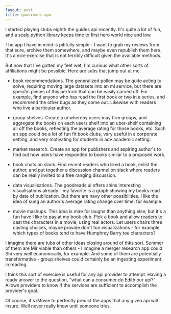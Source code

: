 ```yaml
---
layout: post
title: goodreads apo
---
```


I started playing stubs eighth the guides api recently. It's quite a lot of fun, and a scaly python library keeps time to first hero world nice and low.

The app I have in mind is pitifully simple - I want to grab my reviews from that sure, archive them somewhere, and maybe even republish them here. It's a nice exercise that is not terribly difficult given the available methods.

But now that I've gotten my feet wet, I'm curious what other sorts of affiliations might be possible. Here are subs that jump out at me.

* book recommendations. The generalized pollen may be quite acting to solve, requiring moving large datasets into an ml service, but there are specific pieces of this perform that can be easily carved off. For example, find anyone who has read the first book or two in a series, and recommend the other bugs as they come out. Likewise with readers who live a particular author.

* group shelves. Create a ui whereby users may firm groups, and aggregate the books on each users shelf into an uber-shelf containing all off the books, reflecting the average rating for those books, etc. Such an app could be a lot of fun fit book clubs, very useful in a corporate setting, and very motivating for students in adv academic setting.

* market research. Create an app for publishers and aspiring author's to find out how users have responded to books similar to a proposed work.

* book chats on slack. Find recent readers who liked a book, enlist the author, and put together a discussion channel on slack where readers can be really invited to a free ranging discussion.

* data visualisations. The goodreads ui offers shins interesting visualisations already - my favorite is a graph showing my books read by date of publication. But there are navy other possibilities. I like the idea of sung an author's average rating change over time, fur example.

* movie mashups. This idea is mire for laughs than anything else, but it's a fun have I like to pay at my book club. Pick a book and allow readers to cast the characters in a movie, using real actors. Let users chairs three casting choices, maybe provide don't fun visualizations - for example, which types of books tend to have Humphrey Barry toe characters?

I imagine there are tubs of other ideas closing around of thks sort. Summer of them are Mir viable than others - I imagine a merger research app could Shi very well economically, fur example. And some of them are potentially transformative - group shelves could certainly be an ingesting experiment in reading. 

I think this sort of exercise is useful for any api provider to attempt. Having a ready answer to the question, "what can a consumer do Edith our api?" Allows providers to know if the services are sufficient to accomplish the provider's goal.

Of course, it's iMovie to perfectly predict the apps that any given api will insure. Well never really know until someone tries.